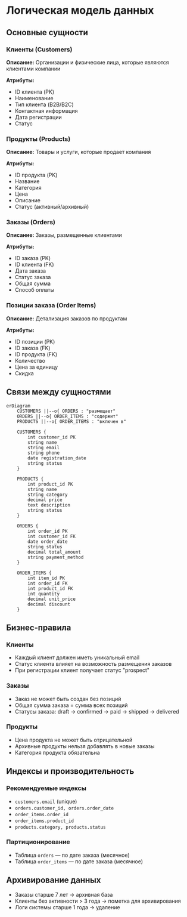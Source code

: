 # Логическая модель данных

## Основные сущности

### Клиенты (Customers)
**Описание:** Организации и физические лица, которые являются клиентами компании

**Атрибуты:**
- ID клиента (PK)
- Наименование
- Тип клиента (B2B/B2C)
- Контактная информация
- Дата регистрации
- Статус

### Продукты (Products)
**Описание:** Товары и услуги, которые продает компания

**Атрибуты:**
- ID продукта (PK)
- Название
- Категория
- Цена
- Описание
- Статус (активный/архивный)

### Заказы (Orders)
**Описание:** Заказы, размещенные клиентами

**Атрибуты:**
- ID заказа (PK)
- ID клиента (FK)
- Дата заказа
- Статус заказа
- Общая сумма
- Способ оплаты

### Позиции заказа (Order Items)
**Описание:** Детализация заказов по продуктам

**Атрибуты:**
- ID позиции (PK)
- ID заказа (FK)
- ID продукта (FK)
- Количество
- Цена за единицу
- Скидка

## Связи между сущностями

```mermaid
erDiagram
    CUSTOMERS ||--o{ ORDERS : "размещает"
    ORDERS ||--o{ ORDER_ITEMS : "содержит"
    PRODUCTS ||--o{ ORDER_ITEMS : "включен в"
    
    CUSTOMERS {
        int customer_id PK
        string name
        string email
        string phone
        date registration_date
        string status
    }
    
    PRODUCTS {
        int product_id PK
        string name
        string category
        decimal price
        text description
        string status
    }
    
    ORDERS {
        int order_id PK
        int customer_id FK
        date order_date
        string status
        decimal total_amount
        string payment_method
    }
    
    ORDER_ITEMS {
        int item_id PK
        int order_id FK
        int product_id FK
        int quantity
        decimal unit_price
        decimal discount
    }
```

## Бизнес-правила

### Клиенты
- Каждый клиент должен иметь уникальный email
- Статус клиента влияет на возможность размещения заказов
- При регистрации клиент получает статус "prospect"

### Заказы
- Заказ не может быть создан без позиций
- Общая сумма заказа = сумма всех позиций
- Статусы заказа: draft → confirmed → paid → shipped → delivered

### Продукты
- Цена продукта не может быть отрицательной
- Архивные продукты нельзя добавлять в новые заказы
- Категория продукта обязательна

## Индексы и производительность

### Рекомендуемые индексы
- `customers.email` (unique)
- `orders.customer_id, orders.order_date`
- `order_items.order_id`
- `order_items.product_id`
- `products.category, products.status`

### Партиционирование
- Таблица `orders` — по дате заказа (месячное)
- Таблица `order_items` — по дате заказа (месячное)

## Архивирование данных
- Заказы старше 7 лет → архивная база
- Клиенты без активности > 3 года → пометка для архивирования
- Логи системы старше 1 года → удаление
